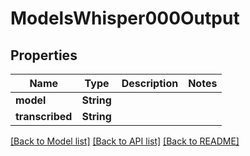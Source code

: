 # ModelsWhisper000Output

## Properties
Name | Type | Description | Notes
------------ | ------------- | ------------- | -------------
**model** | **String** |  | 
**transcribed** | **String** |  | 

[[Back to Model list]](../README.md#documentation-for-models) [[Back to API list]](../README.md#documentation-for-api-endpoints) [[Back to README]](../README.md)


